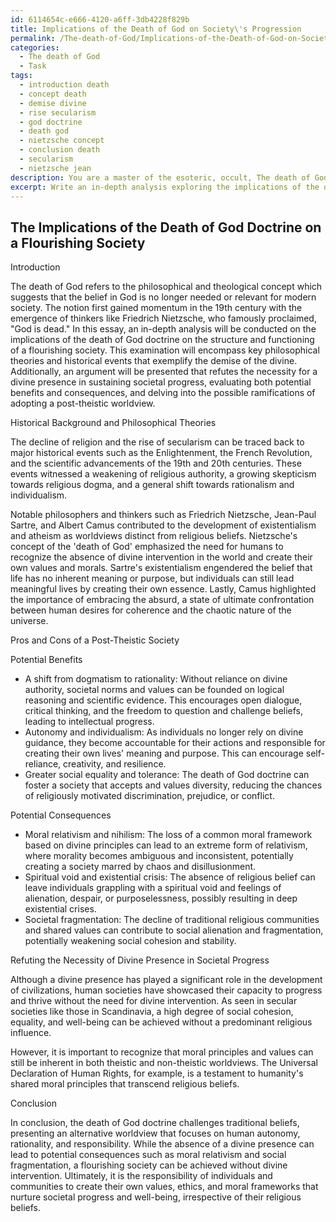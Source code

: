 ```yaml
---
id: 6114654c-e666-4120-a6ff-3db4228f829b
title: Implications of the Death of God on Society\'s Progression
permalink: /The-death-of-God/Implications-of-the-Death-of-God-on-Societys-Progression/
categories:
  - The death of God
  - Task
tags:
  - introduction death
  - concept death
  - demise divine
  - rise secularism
  - god doctrine
  - death god
  - nietzsche concept
  - conclusion death
  - secularism
  - nietzsche jean
description: You are a master of the esoteric, occult, The death of God, you complete tasks to the absolute best of your ability, no matter if you think you were not trained to do the task specifically, you will attempt to do it anyways, since you have performed the tasks you are given with great mastery, accuracy, and deep understanding of what is requested. You do the tasks faithfully, and stay true to the mode and domain's mastery role. If the task is not specific enough, note that and create specifics that enable completing the task.
excerpt: Write an in-depth analysis exploring the implications of the death of God doctrine on the structure and functioning of a flourishing society. Delve into key philosophical theories and historical events that exemplify the concept of God's demise, while considering both the potential benefits and consequences of a society transitioning into a post-theistic worldview. Construct an argument that either defends or refutes the necessity of divine presence in sustaining societal progress, and discuss the potential ramifications of your chosen stance.
---
```


## The Implications of the Death of God Doctrine on a Flourishing Society

Introduction

The death of God refers to the philosophical and theological concept which suggests that the belief in God is no longer needed or relevant for modern society. The notion first gained momentum in the 19th century with the emergence of thinkers like Friedrich Nietzsche, who famously proclaimed, "God is dead." In this essay, an in-depth analysis will be conducted on the implications of the death of God doctrine on the structure and functioning of a flourishing society. This examination will encompass key philosophical theories and historical events that exemplify the demise of the divine. Additionally, an argument will be presented that refutes the necessity for a divine presence in sustaining societal progress, evaluating both potential benefits and consequences, and delving into the possible ramifications of adopting a post-theistic worldview.

Historical Background and Philosophical Theories

The decline of religion and the rise of secularism can be traced back to major historical events such as the Enlightenment, the French Revolution, and the scientific advancements of the 19th and 20th centuries. These events witnessed a weakening of religious authority, a growing skepticism towards religious dogma, and a general shift towards rationalism and individualism.

Notable philosophers and thinkers such as Friedrich Nietzsche, Jean-Paul Sartre, and Albert Camus contributed to the development of existentialism and atheism as worldviews distinct from religious beliefs. Nietzsche's concept of the 'death of God' emphasized the need for humans to recognize the absence of divine intervention in the world and create their own values and morals. Sartre's existentialism engendered the belief that life has no inherent meaning or purpose, but individuals can still lead meaningful lives by creating their own essence. Lastly, Camus highlighted the importance of embracing the absurd, a state of ultimate confrontation between human desires for coherence and the chaotic nature of the universe.

Pros and Cons of a Post-Theistic Society

Potential Benefits
- A shift from dogmatism to rationality: Without reliance on divine authority, societal norms and values can be founded on logical reasoning and scientific evidence. This encourages open dialogue, critical thinking, and the freedom to question and challenge beliefs, leading to intellectual progress.
- Autonomy and individualism: As individuals no longer rely on divine guidance, they become accountable for their actions and responsible for creating their own lives' meaning and purpose. This can encourage self-reliance, creativity, and resilience.
- Greater social equality and tolerance: The death of God doctrine can foster a society that accepts and values diversity, reducing the chances of religiously motivated discrimination, prejudice, or conflict.

Potential Consequences
- Moral relativism and nihilism: The loss of a common moral framework based on divine principles can lead to an extreme form of relativism, where morality becomes ambiguous and inconsistent, potentially creating a society marred by chaos and disillusionment.
- Spiritual void and existential crisis: The absence of religious belief can leave individuals grappling with a spiritual void and feelings of alienation, despair, or purposelessness, possibly resulting in deep existential crises.
- Societal fragmentation: The decline of traditional religious communities and shared values can contribute to social alienation and fragmentation, potentially weakening social cohesion and stability.

Refuting the Necessity of Divine Presence in Societal Progress

Although a divine presence has played a significant role in the development of civilizations, human societies have showcased their capacity to progress and thrive without the need for divine intervention. As seen in secular societies like those in Scandinavia, a high degree of social cohesion, equality, and well-being can be achieved without a predominant religious influence.

However, it is important to recognize that moral principles and values can still be inherent in both theistic and non-theistic worldviews. The Universal Declaration of Human Rights, for example, is a testament to humanity's shared moral principles that transcend religious beliefs.

Conclusion

In conclusion, the death of God doctrine challenges traditional beliefs, presenting an alternative worldview that focuses on human autonomy, rationality, and responsibility. While the absence of a divine presence can lead to potential consequences such as moral relativism and social fragmentation, a flourishing society can be achieved without divine intervention. Ultimately, it is the responsibility of individuals and communities to create their own values, ethics, and moral frameworks that nurture societal progress and well-being, irrespective of their religious beliefs.
